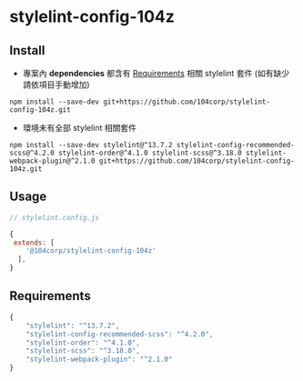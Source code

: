 # stylelint-config-104z

## Install

- 專案內 **dependencies** 都含有 [Requirements](#Requirements) 相關 stylelint 套件 (如有缺少請依項目手動增加)

```
npm install --save-dev git+https://github.com/104corp/stylelint-config-104z.git
```

- 環境未有全部 stylelint 相關套件

```
npm install --save-dev stylelint@^13.7.2 stylelint-config-recommended-scss@^4.2.0 stylelint-order@^4.1.0 stylelint-scss@^3.18.0 stylelint-webpack-plugin@^2.1.0 git+https://github.com/104corp/stylelint-config-104z.git
```

## Usage

```js
// stylelint.config.js

{
 extends: [
    '@104corp/stylelint-config-104z'
  ],
}
```

## Requirements

```js
{
    "stylelint": "^13.7.2",
    "stylelint-config-recommended-scss": "^4.2.0",
    "stylelint-order": "^4.1.0",
    "stylelint-scss": "^3.18.0",
    "stylelint-webpack-plugin": "^2.1.0"
}
```
